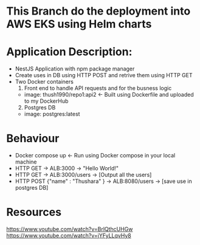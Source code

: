 # This Branch do the deployment into AWS EKS using Helm charts

# Application Description:
  - NestJS Application with npm package manager
  - Create uses in DB using HTTP POST and retrive them using HTTP GET
  - Two Docker containers
    1. Front end to handle API requests and for the busness logic 
      - image: thush1990/repo1:api2 <- Built using Dockerfile and uploaded to my DockerHub
    2. Postgres DB
      - image: postgres:latest

# Behaviour 
- Docker compose up <- Run using Docker compose in your local machine
- HTTP GET -> ALB:3000 -> "Hello World!"
- HTTP GET -> ALB:3000/users -> [Output all the users]
- HTTP POST {"name" : "Thushara" } -> ALB:8080/users -> [save use in postgres DB]

# Resources
https://www.youtube.com/watch?v=BrlQthcUHGw
https://www.youtube.com/watch?v=jYFyLLqvHy8